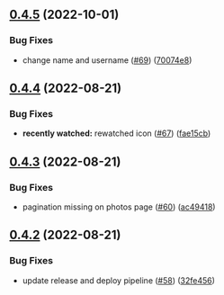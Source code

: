 ## [0.4.5](https://github.com/xavibenjamin/project-stardust/compare/v0.4.4...v0.4.5) (2022-10-01)


### Bug Fixes

* change name and username ([#69](https://github.com/xavibenjamin/project-stardust/issues/69)) ([70074e8](https://github.com/xavibenjamin/project-stardust/commit/70074e865263ac0057e81b988c1e7f20039e98b7))

## [0.4.4](https://github.com/smithtimmytim/project-stardust/compare/v0.4.3...v0.4.4) (2022-08-21)


### Bug Fixes

* **recently watched:** rewatched icon ([#67](https://github.com/smithtimmytim/project-stardust/issues/67)) ([fae15cb](https://github.com/smithtimmytim/project-stardust/commit/fae15cb1c865cc90ba3e515fc198810a464d0b1d))

## [0.4.3](https://github.com/smithtimmytim/project-stardust/compare/v0.4.2...v0.4.3) (2022-08-21)


### Bug Fixes

* pagination missing on photos page ([#60](https://github.com/smithtimmytim/project-stardust/issues/60)) ([ac49418](https://github.com/smithtimmytim/project-stardust/commit/ac4941858240e917ece5ff525828922fe86d13a2))

## [0.4.2](https://github.com/smithtimmytim/project-stardust/compare/v0.4.1...v0.4.2) (2022-08-21)


### Bug Fixes

* update release and deploy pipeline ([#58](https://github.com/smithtimmytim/project-stardust/issues/58)) ([32fe456](https://github.com/smithtimmytim/project-stardust/commit/32fe456f4aff7a3fc47617888d4cad4d3cbca227))
